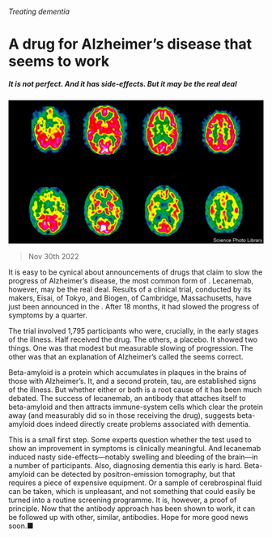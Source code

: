 ###### Treating dementia

# A drug for Alzheimer’s disease that seems to work 

##### It is not perfect. And it has side-effects. But it may be the real deal 

![image](images/20221203_BLP503.jpg) 

> Nov 30th 2022 

It is easy to be cynical about announcements of drugs that claim to slow the progress of Alzheimer’s disease, the most common form of . Lecanemab, however, may be the real deal. Results of a clinical trial, conducted by its makers, Eisai, of Tokyo, and Biogen, of Cambridge, Massachusetts, have just been announced in the . After 18 months, it had slowed the progress of symptoms by a quarter. 

The trial involved 1,795 participants who were, crucially, in the early stages of the illness. Half received the drug. The others, a placebo. It showed two things. One was that modest but measurable slowing of progression. The other was that an explanation of Alzheimer’s called the  seems correct.

Beta-amyloid is a protein which accumulates in plaques in the brains of those with Alzheimer’s. It, and a second protein, tau, are established signs of the illness. But whether either or both is a root cause of it has been much debated. The success of lecanemab, an antibody that attaches itself to beta-amyloid and then attracts immune-system cells which clear the protein away (and measurably did so in those receiving the drug), suggests beta-amyloid does indeed directly create problems associated with dementia.

This is a small first step. Some experts question whether the test used to show an improvement in symptoms is clinically meaningful. And lecanemab induced nasty side-effects—notably swelling and bleeding of the brain—in a number of participants. Also, diagnosing dementia this early is hard. Beta-amyloid can be detected by positron-emission tomography, but that requires a piece of expensive equipment. Or a sample of cerebrospinal fluid can be taken, which is unpleasant, and not something that could easily be turned into a routine screening programme. It is, however, a proof of principle. Now that the antibody approach has been shown to work, it can be followed up with other, similar, antibodies. Hope for more good news soon.■


